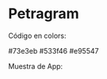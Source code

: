 # Petragram
	
Código en colors:

<resources>
    <color name="colorPrimary">#73e3eb</color>
    <color name="colorPrimaryDark">#533f46</color>
    <color name="colorAccent">#e95547</color>
</resources>

Muestra de App:
